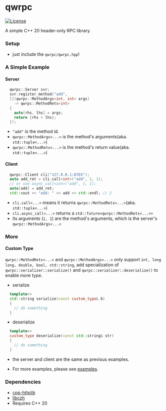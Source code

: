 # qwrpc

[![License](https://img.shields.io/github/license/caozhanhao/qwrpc?label=License&style=flat-square)](LICENSE)

A simple C++ 20 header-only RPC library.

### Setup

- just include the `qwrpc/qwrpc.hpp`!

### A Simple Example

#### Server

```c++
  qwrpc::Server svr;
  svr.register_method("add",
  [](qwrpc::MethodArgs<int, int> args)
    -> qwrpc::MethodRets<int>
  {
    auto[rhs, lhs] = args;     
    return {rhs + lhs};   
  });
```

- `"add"` is the method id.
- `qwrpc::MethodArgs<...>` is the method's arguments(aka. `std::tuple<...>`)
- `qwrpc::MethodRets<...>` is the method's return value(aka. `std::tuple<...>`)

#### Client

```c++
  qwrpc::Client cli("127.0.0.1:8765");
  auto add_ret = cli.call<int>("add", 1, 1);
  // or use async_call<int>("add", 1, 1);
  auto[add] = add_ret;
  std::cout << "add: " << add << std::endl; // 2
```

- `cli.call<...>` means it returns `qwrpc::MethodRets<...>`(aka. `std::tuple<...>`)
- `cli.async_call<...>` returns a `std::future<qwrpc::MethodRets<...>>`
- its arguments (`1, 1`) are the method's arguments, which is the server's `qwrpc::MethodArgs<...>`

### More

#### Custom Type

`qwrpc::MethodRets<...>` and `qwrpc::MethodArgs<...>` only support `int, long long, double, bool, std::string`, add
specialization of `qwrpc::serializer::serialize()` and `qwrpc::serializer::deserialize()` to enable more type.

- serialize

```c++
  template<>
  std::string serialize(const custom_type& b)
  {
    // do something
  }
```

- deserialize

```c++
  template<>
  custom_type deserialize(const std::string& str)
  {
    // do something
  }
```

- the server and client are the same as previous examples.

- For more examples, please see [examples](examples/).

### Dependencies

- [cpp-httplib](https://github.com/yhirose/cpp-httplib)
- [libczh](https://github.com/caozhanhao/libczh)
- Requires C++ 20
